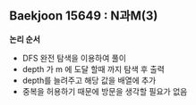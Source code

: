 ## Baekjoon 15649 : N과M(3)

**논리 순서**

- DFS 완전 탐색을 이용하여 풀이
- depth 가 m 에 도달 할때 까지 탐색 후 출력
- depth를 늘려주고 해당 값을 배열에 추가
- 중복을 허용하기 때문에 방문을 생각할 필요가 없음